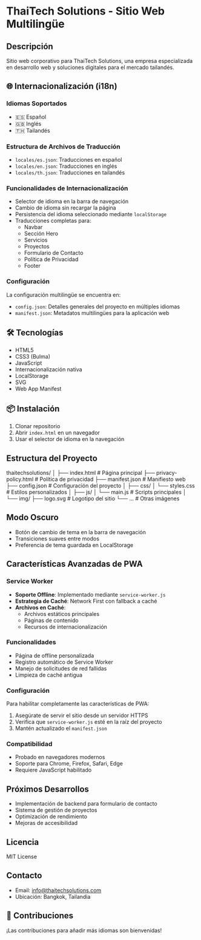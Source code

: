 # ThaiTech Solutions - Sitio Web Multilingüe

## Descripción
Sitio web corporativo para ThaiTech Solutions, una empresa especializada en desarrollo web y soluciones digitales para el mercado tailandés.

## 🌐 Internacionalización (i18n)

### Idiomas Soportados
- 🇪🇸 Español
- 🇬🇧 Inglés
- 🇹🇭 Tailandés

### Estructura de Archivos de Traducción
- `locales/es.json`: Traducciones en español
- `locales/en.json`: Traducciones en inglés
- `locales/th.json`: Traducciones en tailandés

### Funcionalidades de Internacionalización
- Selector de idioma en la barra de navegación
- Cambio de idioma sin recargar la página
- Persistencia del idioma seleccionado mediante `localStorage`
- Traducciones completas para:
  - Navbar
  - Sección Hero
  - Servicios
  - Proyectos
  - Formulario de Contacto
  - Política de Privacidad
  - Footer

### Configuración
La configuración multilingüe se encuentra en:
- `config.json`: Detalles generales del proyecto en múltiples idiomas
- `manifest.json`: Metadatos multilingües para la aplicación web

## 🛠 Tecnologías
- HTML5
- CSS3 (Bulma)
- JavaScript
- Internacionalización nativa
- LocalStorage
- SVG
- Web App Manifest

## 📦 Instalación
1. Clonar repositorio
2. Abrir `index.html` en un navegador
3. Usar el selector de idioma en la navegación

## Estructura del Proyecto
thaitechsolutions/
│
├── index.html         # Página principal
├── privacy-policy.html # Política de privacidad
├── manifest.json      # Manifiesto web
├── config.json        # Configuración del proyecto
│
├── css/
│   └── styles.css     # Estilos personalizados
│
├── js/
│   └── main.js        # Scripts principales
│
└── img/
    ├── logo.svg       # Logotipo del sitio
    └── ...            # Otras imágenes

## Modo Oscuro
- Botón de cambio de tema en la barra de navegación
- Transiciones suaves entre modos
- Preferencia de tema guardada en LocalStorage

## Características Avanzadas de PWA

### Service Worker
- **Soporte Offline**: Implementado mediante `service-worker.js`
- **Estrategia de Caché**: Network First con fallback a caché
- **Archivos en Caché**: 
  - Archivos estáticos principales
  - Páginas de contenido
  - Recursos de internacionalización

### Funcionalidades
- Página de offline personalizada
- Registro automático de Service Worker
- Manejo de solicitudes de red fallidas
- Limpieza de caché antigua

### Configuración
Para habilitar completamente las características de PWA:
1. Asegúrate de servir el sitio desde un servidor HTTPS
2. Verifica que `service-worker.js` esté en la raíz del proyecto
3. Mantén actualizado el `manifest.json`

### Compatibilidad
- Probado en navegadores modernos
- Soporte para Chrome, Firefox, Safari, Edge
- Requiere JavaScript habilitado

## Próximos Desarrollos
- Implementación de backend para formulario de contacto
- Sistema de gestión de proyectos
- Optimización de rendimiento
- Mejoras de accesibilidad

## Licencia
MIT License

## Contacto
- Email: info@thaitechsolutions.com
- Ubicación: Bangkok, Tailandia

## 🌈 Contribuciones
¡Las contribuciones para añadir más idiomas son bienvenidas!

